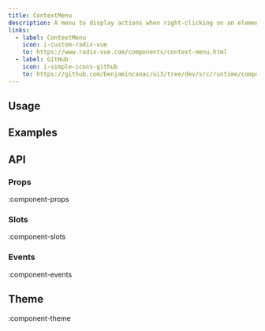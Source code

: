 ```yaml
---
title: ContextMenu
description: A menu to display actions when right-clicking on an element.
links:
  - label: ContextMenu
    icon: i-custom-radix-vue
    to: https://www.radix-vue.com/components/context-menu.html
  - label: GitHub
    icon: i-simple-icons-github
    to: https://github.com/benjamincanac/ui3/tree/dev/src/runtime/components/ContextMenu.vue
---
```


## Usage

## Examples

## API

### Props

:component-props

### Slots

:component-slots

### Events

:component-events

## Theme

:component-theme
